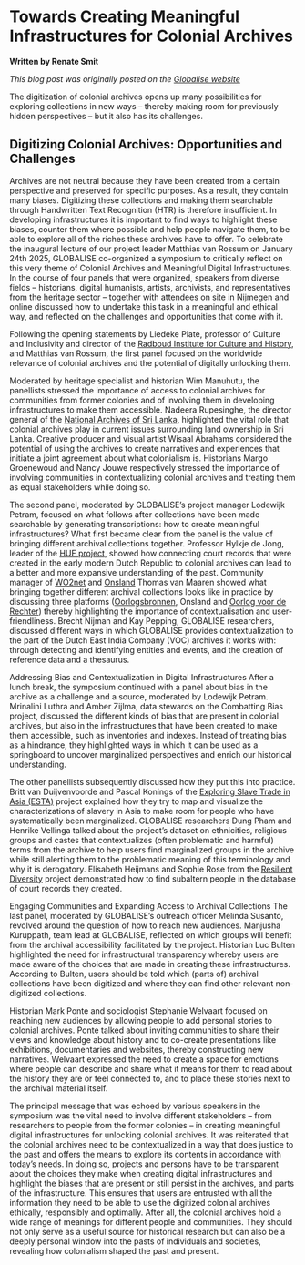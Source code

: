 # Towards Creating Meaningful Infrastructures for Colonial Archives
**Written by Renate Smit** 

_This blog post was originally posted on the [Globalise website](https://globalise.huygens.knaw.nl/towards-creating-meaningful-infrastructures-for-colonial-archives/)_

The digitization of colonial archives opens up many possibilities for exploring collections in new ways – thereby making room for previously hidden perspectives – but it also has its challenges.

## Digitizing Colonial Archives: Opportunities and Challenges
Archives are not neutral because they have been created from a certain perspective and preserved for specific purposes. As a result, they contain many biases. Digitizing these collections and making them searchable through Handwritten Text Recognition (HTR) is therefore insufficient. In developing infrastructures it is important to find ways to highlight these biases, counter them where possible and help people navigate them, to be able to explore all of the riches these archives have to offer. To celebrate the inaugural lecture of our project leader Matthias van Rossum on January 24th 2025, GLOBALISE co-organized a symposium to critically reflect on this very theme of Colonial Archives and Meaningful Digital Infrastructures. In the course of four panels that were organized, speakers from diverse fields – historians, digital humanists, artists, archivists, and representatives from the heritage sector – together with attendees on site in Nijmegen and online discussed how to undertake this task in a meaningful and ethical way, and reflected on the challenges and opportunities that come with it. 

Following the opening statements by Liedeke Plate, professor of Culture and Inclusivity and director of the [Radboud Institute for Culture and History](https://www.ru.nl/en/rich), and Matthias van Rossum, the first panel focused on the worldwide relevance of colonial archives and the potential of digitally unlocking them. 

Moderated by heritage specialist and historian Wim Manuhutu, the panellists stressed the importance of access to colonial archives for communities from former colonies and of involving them in developing infrastructures to make them accessible. Nadeera Rupesinghe, the director general of the [National Archives of Sri Lanka](https://archives.gov.lk/), highlighted the vital role that colonial archives play in current issues surrounding land ownership in Sri Lanka. Creative producer and visual artist Wisaal Abrahams considered the potential of using the archives to create narratives and experiences that initiate a joint agreement about what colonialism is. Historians Margo Groenewoud and Nancy Jouwe respectively stressed the importance of involving communities in contextualizing colonial archives and treating them as equal stakeholders while doing so.

The second panel, moderated by GLOBALISE’s project manager Lodewijk Petram, focused on what follows after collections have been made searchable by generating transcriptions: how to create meaningful infrastructures? What first became clear from the panel is the value of bringing different archival collections together. Professor Hylkje de Jong, leader of the [HUF project](https://vu.nl/nl/onderzoek/huf-project-code), showed how connecting court records that were created in the early modern Dutch Republic to colonial archives can lead to a better and more expansive understanding of the past. Community manager of [WO2net](https://www.wo2net.nl/) and [Onsland](https://www.onsland.nl/) Thomas van Maaren showed what bringing together different archival collections looks like in practice by discussing three platforms ([Oorlogsbronnen](https://www.oorlogsbronnen.nl/), Onsland and [Oorlog voor de Rechter](https://oorlogvoorderechter.nl/)) thereby highlighting the importance of contextualisation and user-friendliness. Brecht Nijman and Kay Pepping, GLOBALISE researchers, discussed different ways in which GLOBALISE provides contextualization to the part of the Dutch East India Company (VOC) archives it works with: through detecting and identifying entities and events, and the creation of reference data and a thesaurus.

Addressing Bias and Contextualization in Digital Infrastructures
After a lunch break, the symposium continued with a panel about bias in the archive as a challenge and a source, moderated by Lodewijk Petram. Mrinalini Luthra and Amber Zijlma, data stewards on the Combatting Bias project, discussed the different kinds of bias that are present in colonial archives, but also in the infrastructures that have been created to make them accessible, such as inventories and indexes. Instead of treating bias as a hindrance, they highlighted ways in which it can be used as a springboard to uncover marginalized perspectives and enrich our historical understanding. 

The other panellists subsequently discussed how they put this into practice. Britt van Duijvenvoorde and Pascal Konings of the [Exploring Slave Trade in Asia (ESTA)](https://exploringslavetradeinasia.com/) project explained how they try to map and visualize the characterizations of slavery in Asia to make room for people who have systematically been marginalized. GLOBALISE researchers Dung Pham and Henrike Vellinga talked about the project’s dataset on ethnicities, religious groups and castes that contextualizes (often problematic and harmful) terms from the archive to help users find marginalized groups in the archive while still alerting them to the problematic meaning of this terminology and why it is derogatory. Elisabeth Heijmans and Sophie Rose from the [Resilient Diversity](https://iisg.amsterdam/en/research/projects/resilient-diversity) project demonstrated how to find subaltern people in the database of court records they created.

Engaging Communities and Expanding Access to Archival Collections
The last panel, moderated by GLOBALISE’s outreach officer Melinda Susanto, revolved around the question of how to reach new audiences. Manjusha Kuruppath, team lead at GLOBALISE, reflected on which groups will benefit from the archival accessibility facilitated by the project. Historian Luc Bulten highlighted the need for infrastructural transparency whereby users are made aware of the choices that are made in creating these infrastructures. According to Bulten, users should be told which (parts of) archival collections have been digitized and where they can find other relevant non-digitized collections. 

Historian Mark Ponte and sociologist Stephanie Welvaart focused on reaching new audiences by allowing people to add personal stories to colonial archives. Ponte talked about inviting communities to share their views and knowledge about history and to co-create presentations like exhibitions, documentaries and websites, thereby constructing new narratives. Welvaart expressed the need to create a space for emotions where people can describe and share what it means for them to read about the history they are or feel connected to, and to place these stories next to the archival material itself.

The principal message that was echoed by various speakers in the symposium was the vital need to involve different stakeholders – from researchers to people from the former colonies – in creating meaningful digital infrastructures for unlocking colonial archives. It was reiterated that the colonial archives need to be contextualized in a way that does justice to the past and offers the means to explore its contents in accordance with today’s needs. In doing so, projects and persons have to be transparent about the choices they make when creating digital infrastructures and highlight the biases that are present or still persist in the archives, and parts of the infrastructure. This ensures that users are entrusted with all the information they need to be able to use the digitized colonial archives ethically, responsibly and optimally. After all, the colonial archives hold a wide range of meanings for different people and communities. They should not only serve as a useful source for historical research but can also be a deeply personal window into the pasts of individuals and societies, revealing how colonialism shaped the past and present.
